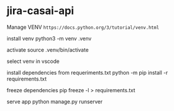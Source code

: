 # jira-casai-api

Manage VENV
`https://docs.python.org/3/tutorial/venv.html`

install venv
python3 -m venv .venv

activate 
source .venv/bin/activate

select venv in vscode

install dependencies from requeriments.txt
python -m pip install -r requirements.txt


freeze dependencies
pip freeze -l > requirements.txt 


serve app 
python manage.py runserver
